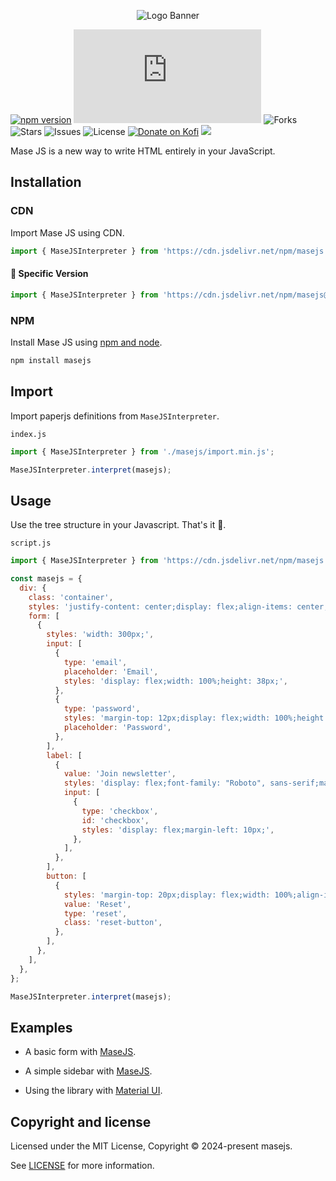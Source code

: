<p align="center">
<img alt="Logo Banner" src="https://raw.githubusercontent.com/masejs/masejs/main/banner/banner.svg?sanitize=true"/>
<br/>

[![npm version](https://img.shields.io/npm/v/masejs.svg)](https://www.npmjs.com/package/masejs)
![File Size](https://img.shields.io/github/size/masejs/masejs/packages/masejs/import.min.js?style=flat-square)
![Forks](https://img.shields.io/github/forks/masejs/masejs.svg?style=flat)
![Stars](https://img.shields.io/github/stars/masejs/masejs.svg?style=flat)
![Issues](https://img.shields.io/github/issues/masejs/masejs.svg?style=flat)
![License](https://img.shields.io/badge/license-MIT-green)
[![Donate on Kofi](https://img.shields.io/badge/Donate-Kofi-F16061?logo=ko-fi&logoColor=white)](https://ko-fi.com/brick_wall)
<a href="https://discord.gg/Mbtnv9BN">
  <img src="https://img.shields.io/badge/discord-join-7289DA.svg?logo=discord&longCache=true&style=flat" />
</a>

<!--[![](https://data.jsdelivr.com/v1/package/npm/paperjs/badge)](https://www.jsdelivr.com/package/npm/paperjs)-->
<!--<img src="https://m3-markdown-badges.vercel.app/stars/1/3/Opensource-Paper/PaperJS">
<img src="https://m3-markdown-badges.vercel.app/issues/1/2/Opensource-Paper/PaperJS">
<img src="https://ziadoua.github.io/m3-Markdown-Badges/badges/LicenceMIT/licencemit3.svg">
<a href="https://discord.gg/Mbtnv9BN">
  <img src="https://ziadoua.github.io/m3-Markdown-Badges/badges/Discord/discord1.svg">
</a>-->

<div align="left">Mase JS is a new way to write HTML entirely in your JavaScript.</div>
<div align="left">

<!--[Documentation](https://paperui.com/)-->
<!--[Discord](https://discord.gg/Mbtnv9BN)-->

</div>

## Installation

### CDN

Import Mase JS using CDN.

```js
import { MaseJSInterpreter } from 'https://cdn.jsdelivr.net/npm/masejs';
```

#### 🚧 Specific Version
```js
import { MaseJSInterpreter } from 'https://cdn.jsdelivr.net/npm/masejs@latest';
```

<!--#### 🚧 Development
```html
<script type="module" src="https://cdn.jsdelivr.net/npm/paperjs@latest"></script>
```-->

### NPM

Install Mase JS using [npm and node](https://nodejs.org/en).

```bash
npm install masejs
```

## Import

Import paperjs definitions from ```MaseJSInterpreter```.

```index.js```

```js
import { MaseJSInterpreter } from './masejs/import.min.js';

MaseJSInterpreter.interpret(masejs);
```

## Usage

Use the tree structure in your Javascript. <!--Refer to the [Documentation](https://paperui.com) for more guidance on using the library.-->That's it 🎉.

```script.js```

```js
import { MaseJSInterpreter } from 'https://cdn.jsdelivr.net/npm/masejs';

const masejs = {
  div: {
    class: 'container',
    styles: 'justify-content: center;display: flex;align-items: center;height: 100%;width: 100%;top: 0;left: 0;right: 0;bottom: 0;position: fixed;',
    form: [
      {
        styles: 'width: 300px;',
        input: [
          {
            type: 'email',
            placeholder: 'Email',
            styles: 'display: flex;width: 100%;height: 38px;',
          },
          {
            type: 'password',
            styles: 'margin-top: 12px;display: flex;width: 100%;height: 38px;',
            placeholder: 'Password',
          },
        ],
        label: [
          {
            value: 'Join newsletter',
            styles: 'display: flex;font-family: "Roboto", sans-serif;margin-top: 28px;width: 100%;',
            input: [
              {
                type: 'checkbox',
                id: 'checkbox',
                styles: 'display: flex;margin-left: 10px;',
              },
            ],
          },
        ],
        button: [
          {
            styles: 'margin-top: 20px;display: flex;width: 100%;align-items: center;height: 32px;justify-content: center;',
            value: 'Reset',
            type: 'reset',
            class: 'reset-button',
          },
        ],
      },
    ],
  },
};

MaseJSInterpreter.interpret(masejs);
```

## Examples

* A basic form with [MaseJS](https://codepen.io/GreenestGoat/pen/zYQEjML).

* A simple sidebar with [MaseJS](https://codepen.io/GreenestGoat/pen/qBGVxbv).

* Using the library with [Material UI](https://codepen.io/GreenestGoat/pen/GRaMLXR?editors=1010).

<!--## Backers

Thank you to all our backers! 🙏.

[![Backers](https://opencollective.com/bootstrap/backers.svg?width=890)](https://opencollective.com/bootstrap#backers)-->


## Copyright and license

Licensed under the MIT License, Copyright © 2024-present masejs.

See [LICENSE](https://github.com/masejs/masejs/blob/main/LICENSE) for more information.
